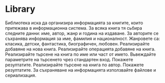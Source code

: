 # Library
 
Библиотека иска да организира информацията за книгите, които притежава в информационна система.
За всяка книга тя сьбира следните данни: име, автор, жанр и година на издаване.
За авторите се съхранява информация за име, фамилия и националност.
Жанровете са: класика, детски, фантастика, биографичен, любовен.
Реализирайте добавяне на нова книга.
Реализирайте операцията добавяне на книга.
Реализирайте тьрсене на книга по име или част от името.
Вьвеждайте параметрите на тьрсенето чрез стандартен вход.
Покажете резултатите.
 Реализирайте търсене на книга по автор. Покажете резултатите.
За съхраняване на информацията използвайте файлове и сериализация.